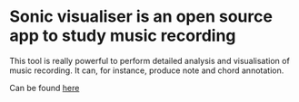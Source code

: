 # Sonic visualiser is an open source app to study music recording

This tool is really powerful to perform detailed analysis and
visualisation of music recording. It can, for instance, produce note and
chord annotation.

Can be found [here](https://sonicvisualiser.org/)
